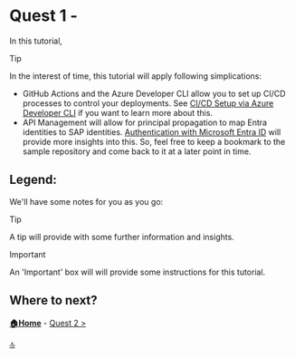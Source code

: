 # Quest 1 - 

In this tutorial,

> [!TIP]
> In the interest of time, this tutorial will apply following simplications:
> - GitHub Actions and the Azure Developer CLI allow you to set up CI/CD processes to control your deployments. See [CI/CD Setup via Azure Developer CLI](https://github.com/Azure-Samples/app-service-javascript-sap-cap-quickstart/blob/main/documentation/AZD-CICD-SETUP.md) if you want to learn more about this.
> - API Management will allow for principal propagation to map Entra identities to SAP identities. [Authentication with Microsoft Entra ID](https://github.com/Azure-Samples/app-service-javascript-sap-cap-quickstart/blob/main/documentation/AUTHENTICATION.md) will provide more insights into this.
> So, feel free to keep a bookmark to the sample repository and come back to it at a later point in time. 

## Legend:

We'll have some notes for you as you go:

> [!TIP]
> A tip will provide with some further information and insights.

> [!IMPORTANT]
> An 'Important' box will will provide some instructions for this tutorial.

## Where to next?

**[🏠Home](../README.md)** - [ Quest 2 >](quest2.md)

[🔝](#)
